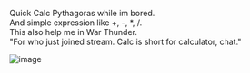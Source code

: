 Quick Calc Pythagoras while im bored.<br />
And simple expression like +, -, *, /.<br />
This also help me in War Thunder.<br />
"For who just joined stream. Calc is short for calculator, chat."<br />

![image](https://github.com/user-attachments/assets/3528db93-7899-403e-b365-9a3fc7f1d5a3)
